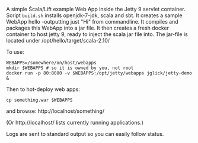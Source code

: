 A simple Ścala/Lift example Web App inside the Jetty 9 servlet container.
Script `build.sh` installs openjdk-7-jdk, scala and sbt. It creates 
a sample WebApp hello -outputting just "Hi" from commandline. It compiles
and packages this WebApp into a jar file. It then creates a fresh docker
container to host jetty 9, ready to inject the scala jar file into.
The jar-file is located under /opt/hello/target/scala-2.10/ 



To use:

    WEBAPPS=/somewhere/on/host/webapps
    mkdir $WEBAPPS # so it is owned by you, not root
    docker run -p 80:8080 -v $WEBAPPS:/opt/jetty/webapps jglick/jetty-demo &

Then to hot-deploy web apps:

    cp something.war $WEBAPPS

and browse: http://localhost/something/

(Or http://localhost/ lists currently running applications.)

Logs are sent to standard output so you can easily follow status.
